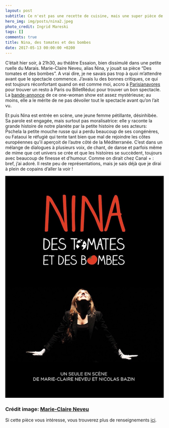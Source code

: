```yaml
---
layout: post
subtitle: Ce n'est pas une recette de cuisine, mais une super pièce de théâtre !
hero_img: img/posts/nina2.jpeg
photo_credit: Ingrid Mareski
tags: []
comments: true
title: Nina, des tomates et des bombes
date: 2017-05-13 00:00:00 +0200
---
```

C’était hier soir, à 21h30, au théâtre Essaion, bien dissimulé dans une petite ruelle du Marais. Marie-Claire Neveu, alias Nina, y jouait sa pièce “Des tomates et des bombes”. A vrai dire, je ne savais pas trop à quoi m’attendre avant que le spectacle commence. J’avais lu des bonnes critiques, ce qui est toujours réconfortant quand on est comme moi, accro à [Parisianavores](https://parisianavores.paris/) pour trouver un resto à Paris ou BilletRéduc pour trouver un bon spectacle. La [bande-annonce](https://www.youtube.com/watch?v=SOiyJ8tv1rc) de ce one-woman show est assez mystérieuse; au moins, elle a le mérite de ne pas dévoiler tout le spectacle avant qu’on l’ait vu.

Et puis Nina est entrée en scène, une jeune femme pétillante, désinhibée. Sa parole est engagée, mais surtout pas moralisatrice: elle y raconte la grande histoire de notre planète par la petite histoire de ses acteurs: Pschela la petite mouche russe qui a perdu beaucoup de ses congénères, ou Fataoui le réfugié qui tente tant bien que mal de rejoindre les côtes européennes qu’il aperçoit de l’autre côté de la Méditerranée. C’est dans un mélange de dialogues à plusieurs voix, de chant, de danse et parfois même de mime que cet univers se crée et que les histoires se succèdent, toujours avec beaucoup de finesse et d’humour. Comme on dirait chez Canal + : bref, j’ai adoré. Il reste peu de représentations, mais je sais déjà que je dirai à plein de copains d’aller la voir !

![](/img/posts/ninatb-4.jpg)

### Crédit image: [Marie-Claire Neveu](http://www.mcn-mcn.com/)

Si cette pièce vous intéresse, vous trouverez plus de renseignements [ici](http://www.billetreduc.com/171336/evt.htm).